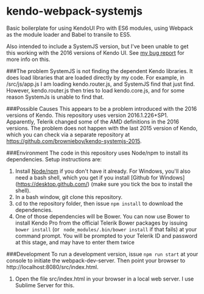 # kendo-webpack-systemjs
Basic boilerplate for using KendoUI Pro with ES6 modules, using Webpack as the module loader and Babel to transile to ES5.

Also intended to include a SystemJS version, but I've been unable to get this working with the 2016 versions of Kendo UI.  See [my bug report](http://www.telerik.com/forums/kendoui-2016-and-systemjs) for more info on this.


###The problem
SystemJS is not finding the dependent Kendo libraries.  It does load libraries that are loaded directly by my code.  For example,  in /src/js/app.js I am loading kendo.router.js, and SystemJS find that just find.  However, kendo.router.js then tries to load kendo.core.js, and for some reason SystemJs is unable to find that.

###Possible Causes
This appears to be a problem introduced with the 2016 versions of Kendo.  This repository uses version 2016.1.226+SP1.  Apparently, Telerik changed some of the AMD definitions in the 2016 versions.  The problem does not happen with the last 2015 version of Kendo, which you can check via a separate repository at https://github.com/brownieboy/kendo-systemjs-2015.



###Environment
The code in this repository uses Node/npm to install its dependencies.  Setup instructions are:

1. Install [Node/npm](https://nodejs.org/en/download/) if you don't have it already.  For Windows, you'll also need a bash shell, which you get if you install [Github for Windows] (https://desktop.github.com/) (make sure you tick the box to install the shell).
1. In a bash window, git clone this repository.
1. cd to the repository folder, then issue `npm install` to download the dependencies.
1. One of those dependencies will be Bower.  You can now use Bower to install Kendo Pro from the official Telerik Bower packages by issuing `bower install` (or ` node_modules/.bin/bower install` if that fails) at your command prompt.  You will be prompted to your Telerik ID and password at this stage, and may have to enter them twice

###Development
To run a development version, issue `npm run start` at your console to initiate the webpack-dev-server.  Then point your browser to http://localhost:8080/src/index.html.



1. Open the file src/index.html in your browser in a local web server.  I use Sublime Server for this.



